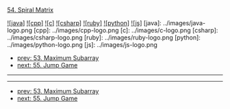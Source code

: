 [54. Spiral Matrix](https://leetcode.com/problems/spiral-matrix/)

[![java]](../java/054-spiral-matrix.md)
[![cpp]](../cpp/054-spiral-matrix.md)
[![c]](../c/054-spiral-matrix.md)
[![csharp]](../csharp/054-spiral-matrix.md)
[![ruby]](../ruby/054-spiral-matrix.md)
[![python]](../python/054-spiral-matrix.md)
[![js]](../js/054-spiral-matrix.md)
[java]: ../images/java-logo.png
[cpp]: ../images/cpp-logo.png
[c]: ../images/c-logo.png
[csharp]: ../images/csharp-logo.png
[ruby]: ../images/ruby-logo.png
[python]: ../images/python-logo.png
[js]: ../images/js-logo.png

- [prev: 53. Maximum Subarray](053-maximum-subarray.md)
- [next: 55. Jump Game](055-jump-game.md)

---


---

- [prev: 53. Maximum Subarray](053-maximum-subarray.md)
- [next: 55. Jump Game](055-jump-game.md)
